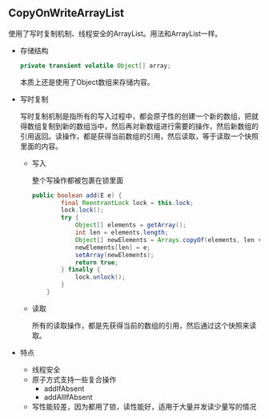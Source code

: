 ## CopyOnWriteArrayList

使用了写时复制机制、线程安全的ArrayList。用法和ArrayList一样。

+ 存储结构

  ```java
  private transient volatile Object[] array;
  ```

  本质上还是使用了Object数组来存储内容。

+ 写时复制

  写时复制机制是指所有的写入过程中，都会原子性的创建一个新的数组，把就得数组复制到新的数组当中，然后再对新数组进行需要的操作，然后新数组的引用返回。读操作，都是获得当前数组的引用，然后读取，等于读取一个快照里面的内容。

  + 写入

    整个写操作都被包裹在锁里面

    ```java
    public boolean add(E e) {
            final ReentrantLock lock = this.lock;
            lock.lock();
            try {
                Object[] elements = getArray();
                int len = elements.length;
                Object[] newElements = Arrays.copyOf(elements, len + 1);
                newElements[len] = e;
                setArray(newElements);
                return true;
            } finally {
                lock.unlock();
            }
        }
    ```

  + 读取

    所有的读取操作，都是先获得当前的数组的引用，然后通过这个快照来读取。

+ 特点

  + 线程安全
  + 原子方式支持一些复合操作
    + addIfAbsent
    + addAllIfAbsent
  + 写性能较差，因为都用了锁，读性能好，适用于大量并发读少量写的情况

